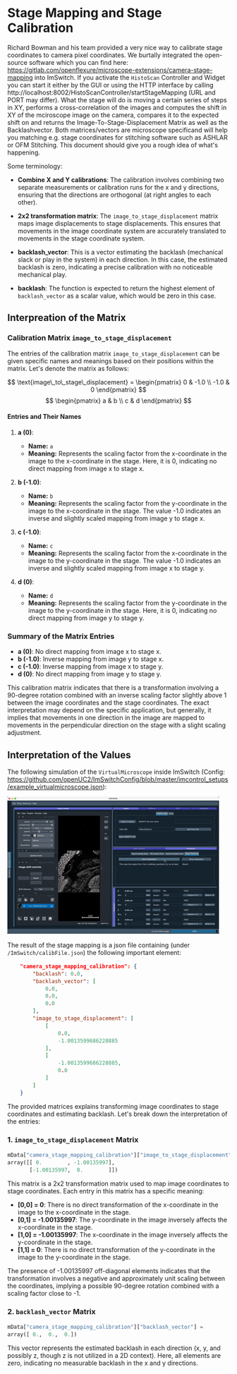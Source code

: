# Stage Mapping and Stage Calibration

Richard Bowman and his team provided a very nice way to calibrate stage coordinates to camera pixel coordinates. We burtally integrated the open-source software which you can find here: https://gitlab.com/openflexure/microscope-extensions/camera-stage-mapping into ImSwitch. If you activate the `HistoScan` Controller and Widget you can start it either by the GUI or using the HTTP interface by calling http://localhost:8002/HistoScanController/startStageMapping (URL and PORT may differ). What the stage will do is moving a certain series of steps in XY, performs a cross-correlation of the images and computes the shift in XY of the mciroscope image on the camera, compares it to the expected shift on and returns the Image-To-Stage-Displacement Matrix as well as the Backlashvector. Both matrices/vectors are microscope specificand will help you matching e.g. stage coordinates for stitching software such as ASHLAR or OFM Stitching. This document should give you a rough idea of what's happening.

Some terminology:

- **Combine X and Y calibrations**: The calibration involves combining two separate measurements or calibration runs for the x and y directions, ensuring that the directions are orthogonal (at right angles to each other).

- **2x2 transformation matrix**: The `image_to_stage_displacement` matrix maps image displacements to stage displacements. This ensures that movements in the image coordinate system are accurately translated to movements in the stage coordinate system.

- **backlash_vector**: This is a vector estimating the backlash (mechanical slack or play in the system) in each direction. In this case, the estimated backlash is zero, indicating a precise calibration with no noticeable mechanical play.

- **backlash**: The function is expected to return the highest element of `backlash_vector` as a scalar value, which would be zero in this case.

## Interpreation of the Matrix

### Calibration Matrix `image_to_stage_displacement`

The entries of the calibration matrix `image_to_stage_displacement` can be given specific names and meanings based on their positions within the matrix. Let's denote the matrix as follows:

$$
\text{image\_to\_stage\_displacement} =
\begin{pmatrix}
0 & -1.0 \\
-1.0 & 0
\end{pmatrix}
$$
$$
\begin{pmatrix}
a & b \\
c & d
\end{pmatrix}
$$


#### Entries and Their Names

1. **a (0)**:
   - **Name:** `a`
   - **Meaning:** Represents the scaling factor from the x-coordinate in the image to the x-coordinate in the stage. Here, it is 0, indicating no direct mapping from image x to stage x.

2. **b (-1.0)**:
   - **Name:** `b`
   - **Meaning:** Represents the scaling factor from the y-coordinate in the image to the x-coordinate in the stage. The value -1.0 indicates an inverse and slightly scaled mapping from image y to stage x.

3. **c (-1.0)**:
   - **Name:** `c`
   - **Meaning:** Represents the scaling factor from the x-coordinate in the image to the y-coordinate in the stage. The value -1.0 indicates an inverse and slightly scaled mapping from image x to stage y.

4. **d (0)**:
   - **Name:** `d`
   - **Meaning:** Represents the scaling factor from the y-coordinate in the image to the y-coordinate in the stage. Here, it is 0, indicating no direct mapping from image y to stage y.

### Summary of the Matrix Entries

- **a (0)**: No direct mapping from image x to stage x.
- **b (-1.0)**: Inverse mapping from image y to stage x.
- **c (-1.0)**: Inverse mapping from image x to stage y.
- **d (0)**: No direct mapping from image y to stage y.

This calibration matrix indicates that there is a transformation involving a 90-degree rotation combined with an inverse scaling factor slightly above 1 between the image coordinates and the stage coordinates. The exact interpretation may depend on the specific application, but generally, it implies that movements in one direction in the image are mapped to movements in the perpendicular direction on the stage with a slight scaling adjustment.


## Interpretation of the Values

The following simulation of the `VirtualMicroscope` inside ImSwitch (Config: https://github.com/openUC2/ImSwitchConfig/blob/master/imcontrol_setups/example_virtualmicroscope.json):

![](IMAGES/histoscan/StageMapping1.gif)

The result of the stage mapping is a json file containing (under `/ImSwitch/calibFile.json`) the following important element:

```json
    "camera_stage_mapping_calibration": {
        "backlash": 0.0,
        "backlash_vector": [
            0.0,
            0.0,
            0.0
        ],
        "image_to_stage_displacement": [
            [
                0.0,
                -1.0013599686228885
            ],
            [
                -1.0013599686228885,
                0.0
            ]
        ]
    }
```


The provided matrices explains transforming image coordinates to stage coordinates and estimating backlash. Let's break down the interpretation of the entries:

### 1. `image_to_stage_displacement` Matrix

```python
mData["camera_stage_mapping_calibration"]["image_to_stage_displacement"] =
array([[ 0.        , -1.00135997],
       [-1.00135997,  0.        ]])
```

This matrix is a 2x2 transformation matrix used to map image coordinates to stage coordinates. Each entry in this matrix has a specific meaning:

- **\[0,0\] = 0**: There is no direct transformation of the x-coordinate in the image to the x-coordinate in the stage.
- **\[0,1\] = -1.00135997**: The y-coordinate in the image inversely affects the x-coordinate in the stage.
- **\[1,0\] = -1.00135997**: The x-coordinate in the image inversely affects the y-coordinate in the stage.
- **\[1,1\] = 0**: There is no direct transformation of the y-coordinate in the image to the y-coordinate in the stage.

The presence of -1.00135997 off-diagonal elements indicates that the transformation involves a negative and approximately unit scaling between the coordinates, implying a possible 90-degree rotation combined with a scaling factor close to -1.

### 2. `backlash_vector` Matrix

```python
mData["camera_stage_mapping_calibration"]["backlash_vector"] =
array([ 0.,  0.,  0.])
```

This vector represents the estimated backlash in each direction (x, y, and possibly z, though z is not utilized in a 2D context). Here, all elements are zero, indicating no measurable backlash in the x and y directions.
